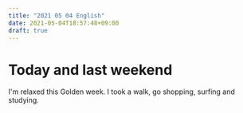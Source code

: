 ```yaml
---
title: "2021 05 04 English"
date: 2021-05-04T18:57:48+09:00
draft: true
---
```


# Today and last weekend

I'm relaxed this Golden week.
I took a walk, go shopping, surfing and studying.
